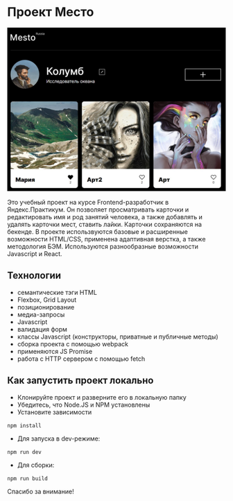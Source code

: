 # Проект Место
![Скриншот сайта](https://github.com/dev0x451/mesto/blob/main/src/images/screen-shot.jpg)

Это учебный проект на курсе Frontend-разработчик в Яндекс.Практикум. Он позволяет просматривать карточки и редактировать имя и род занятий человека, а также добавлять и удалять карточки мест, ставить лайки. Карточки сохраняются на бекенде. В проекте использвуются базовые и расширенные возможности HTML/CSS, применена адаптивная верстка, а также методология БЭМ. Используются разнообразные возможности Javascript и React.

## Технологии
* семантические тэги HTML
* Flexbox, Grid Layout
* позиционирование
* медиа-запросы
* Javascript
* валидация форм
* классы Javascript (конструкторы, приватные и публичные методы)
* сборка проекта с помощью webpack
* применяются JS Promise
* работа с HTTP сервером с помощью fetch

## Как запустить проект локально

* Клонируйте проект и разверните его в локальную папку
* Убедитесь, что Node.JS и NPM установлены
* Установите зависимости
```shell
npm install
```
* Для запуска в dev-режиме:
```shell
npm run dev
```
* Для сборки:
```shell
npm run build
```
Спасибо за внимание!
